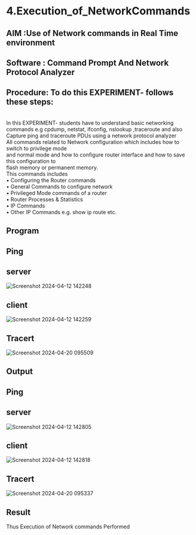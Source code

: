 # 4.Execution_of_NetworkCommands
## AIM :Use of Network commands in Real Time environment
## Software : Command Prompt And Network Protocol Analyzer
## Procedure: To do this EXPERIMENT- follows these steps:
<BR>
In this EXPERIMENT- students have to understand basic networking commands e.g cpdump, netstat, ifconfig, nslookup ,traceroute and also Capture ping and traceroute PDUs using a network protocol analyzer 
<BR>
All commands related to Network configuration which includes how to switch to privilege mode
<BR>
and normal mode and how to configure router interface and how to save this configuration to
<BR>
flash memory or permanent memory.
<BR>
This commands includes
<BR>
• Configuring the Router commands
<BR>
• General Commands to configure network
<BR>
• Privileged Mode commands of a router 
<BR>
• Router Processes & Statistics
<BR>
• IP Commands
<BR>
• Other IP Commands e.g. show ip route etc.
<BR>

## Program

## Ping
## server
![Screenshot 2024-04-12 142248](https://github.com/Haripriya132006/4.Execution_of_NetworkCommends/assets/144870747/257f7db7-67e3-4322-8fec-b351b56bf0da)

## client
![Screenshot 2024-04-12 142259](https://github.com/Haripriya132006/4.Execution_of_NetworkCommends/assets/144870747/fcd0ad23-c611-4a9d-809a-ae8de3dbd7a3)

## Tracert
![Screenshot 2024-04-20 095509](https://github.com/Haripriya132006/4.Execution_of_NetworkCommends/assets/144870747/bad0ce65-e79c-4b82-8963-1c6170296a1f)


## Output
## Ping
## server
![Screenshot 2024-04-12 142805](https://github.com/Haripriya132006/4.Execution_of_NetworkCommends/assets/144870747/3aa024fd-2348-44d5-9eb3-8550accc1c9e)

## client
![Screenshot 2024-04-12 142818](https://github.com/Haripriya132006/4.Execution_of_NetworkCommends/assets/144870747/083fec0a-1082-4194-a140-a4de537e8143)


## Tracert
![Screenshot 2024-04-20 095337](https://github.com/Haripriya132006/4.Execution_of_NetworkCommends/assets/144870747/38c9ae19-12a7-46dd-b0c1-c5cce6476136)


## Result
Thus Execution of Network commands Performed 
